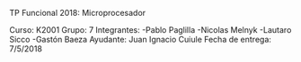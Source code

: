 TP Funcional 2018: Microprocesador

Curso: K2001
Grupo: 7
Integrantes: 
	-Pablo Paglilla
	-Nicolas Melnyk
	-Lautaro Sicco
	-Gastón Baeza
Ayudante: Juan Ignacio Cuiule
Fecha de entrega: 7/5/2018

